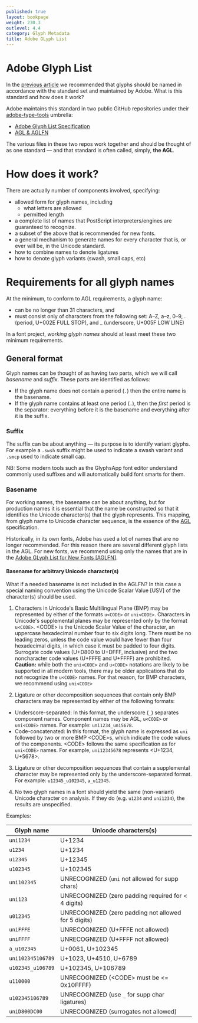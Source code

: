 ```yaml
---
published: true
layout: bookpage
weight: 230.3
outlevel: 4.4
category: Glyph Metadata
title: Adobe GLyph List
---
```


# Adobe Glyph List

In the [previous article](Glyph_Naming.html) we recommended that glyphs should be named in accordance with the standard set and maintained by Adobe. What is this standard and how does it work?

Adobe maintains this standard in two public GitHub repositories under their [adobe-type-tools] umbrella:

- [Adobe Glyph List Specification][AGL]
- [AGL & AGLFN][agl-aglfn]

The various files in these two repos work together and should be thought of as one standard &mdash; and that standard is often called, simply, **the AGL**.

# How does it work?
There are actually number of components involved, specifying:

- allowed form for glyph names, including
  + what letters are allowed
  + permitted length
- a complete list of names that PostScript interpreters/engines are guaranteed to recognize.
- a subset of the above that is recommended for new fonts.
- a general mechanism to generate names for every character that is, or ever will be, in the Unicode standard.
- how to combine names to denote ligatures
- how to denote glyph variants (swash, small caps, etc)

# Requirements for all glyph names
At the minimum, to conform to AGL requirements, a glyph name:

- can be no longer than 31 characters, and
- must consist only of characters from the following set: A–Z, a–z, 0–9, . (period, U+002E FULL STOP), and _ (underscore, U+005F LOW LINE)

In a font project, _working glyph names_ should at least meet these two minimum requirements.

## General format
Glyph names can be thought of as having two parts, which we will call _basename_ and _suffix_. These parts are identified as follows:

- If the glyph name does not contain a period (`.`) then the entire name is the basename.
- If the glyph name contains at least one period (`.`), then the _first_ period is the separator: everything before it is the basename and everything after it is the suffix.

### Suffix
The suffix can be about anything &mdash; its purpose is to identify variant glyphs. For example a `.swsh` suffix might be used to indicate a swash variant and `.smcp` used to indicate small cap.

NB: Some modern tools such as the GlyphsApp font editor understand commonly used suffixes and will automatically build font smarts for them.

### Basename
For working names, the basename can be about anything, but for production names it is essential that the name be constructed so that it identifies the Unicode character(s) that the glyph represents. This mapping, from glyph name to Unicode character sequence, is the essence of the [AGL] specification.

Historically, in its own fonts, Adobe has used a lot of names that are no longer recommended. For this reason there are several different glyph lists in the AGL. For new fonts, we recommend using only the names that are in the [Adobe GLyph List for New Fonts \[AGLFN\]][aglfn].

#### Basename for arbitrary Unicode character(s)
What if a needed basename is not included in the AGLFN? In this case a special naming convention using the Unicode Scalar Value [USV] of the character(s) should be used.

1. Characters in Unicode's Basic Multilingual Plane (BMP) may be represented by either of the formats `u<CODE>` or `uni<CODE>`. Characters in Unicode's supplemental planes may be represented only by the format `u<CODE>`. &lt;CODE&gt; is the Unicode Scalar Value of the character, an uppercase hexadecimal number four to six digits long. There must be no leading zeros, unless the code value would have fewer than four hexadecimal digits, in which case it must be padded to four digits. Surrogate code values (U+D800 to U+DFFF, inclusive) and the two noncharacter code values (U+FFFE and U+FFFF) are prohibited.  
**Caution:** while both the `uni<CODE>` and `u<CODE>` notations are likely to be supported in all modern tools, there may be older applications that do not recognize the `u<CODE>` names. For that reason, for BMP characters, we recommend using `uni<CODE>`

2. Ligature or other decomposition sequences that contain only BMP characters may be represented by either of the following formats:
  - Underscore-separated: In this format, the underscore (`_`) separates component names. Component names may be AGL, `u<CODE>` or `uni<CODE>` names. For example: `uni1234_uni5678`.
  - Code-concatenated: In this format, the glyph name is expressed as `uni` followed by two or more BMP &lt;CODE&gt;s, which indicate the code values of the components. &lt;CODE&gt; follows the same specification as for `uni<CODE>` names. For example, `uni12345678` represents &lt;U+1234, U+5678&gt;.

3. Ligature or other decomposition sequences that contain a supplemental character may be represented only by the underscore-separated format. For example: `u12345_u102345`, `a_u12345`.

4. No two glyph names in a font should yield the same (non-variant) Unicode character on analysis. If they do (e.g. `u1234` and `uni1234`), the results are unspecified.

Examples:

|Glyph name|Unicode characters(s)|
|----------|---------------------|
|`uni1234`|U+1234|
|`u1234`|U+1234|
|`u12345`|U+12345|
|`u102345`|U+102345|
|`uni102345`|UNRECOGNIZED (`uni` not allowed for supp chars)|
|`uni123`|UNRECOGNIZED (zero padding required for < 4 digits)|
|`u012345`|UNRECOGNIZED (zero padding not allowed for 5 digits)|
|`uniFFFE`|UNRECOGNIZED (U+FFFE not allowed)|
|`uniFFFF`|UNRECOGNIZED (U+FFFF not allowed)|
|`a_u102345`|U+0061, U+102345|
|`uni102345106789`|U+1023, U+4510, U+6789|
|`u102345_u106789`|U+102345, U+106789|
|`u110000`|UNRECOGNIZED (&lt;CODE&gt; must be <= 0x10FFFF)|
|`u102345106789`|UNRECOGNIZED (use `_` for supp char ligatures)|
|`uniD800DC00`|UNRECOGNIZED (surrogates not allowed)|


[adobe-type-tools]: https://github.com/adobe-type-tools
[AGL]: https://github.com/adobe-type-tools/agl-specification
[agl-aglfn]: https://github.com/adobe-type-tools/agl-aglfn
[aglfn]: https://github.com/adobe-type-tools/agl-aglfn/blob/master/aglfn.txt
